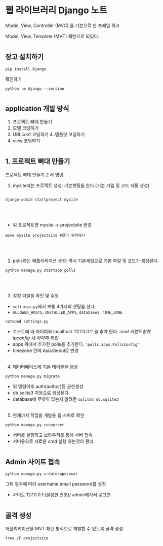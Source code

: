 # 웹 라이브러리 Django 노트

Model, View, Controller
(MVC) 을 기본으로 한 프레임 워크

Model, View, Template
(MVT) 패턴으로 되있다.

#
## 장고 설치하기
```
pip install Django
```
확인하기
```
python -m django --version
```
#
## application 개발 방식
1. 프로젝트 뼈대 만들기
2. 모델 코딩하기
3. URLconf 코딩하기
4..템플릿 코딩하기
5. view 코딩하기

#
## 1. 프로젝트 뼈대 만들기
프로젝트 뼈대 만들기 순서 명령
1. mysite라는 프로젝트 생성:
기본셋팅을 한다.(기본 파일 밎 코드 자동 생성)
```

django-admin startproject mysite
```
<br><br>
- 위 프로젝트명 mysite -> projectsite 변경
```
move mysite projectsite #폴더 위치에서
```
<br><br>

2.  polls라는 애플리케이션 생성: 역시 기본세팅으로 기본 파일 밎 코드가 생성된다.
```
python manage.py startapp polls
```
<br><br>

3. 설정 파일을 확인 및 수정
- `settings.py`에서 보통 4가지의 셋팅을 한다.
- `ALLOWED_HOSTS`, `INSTALLED_APPS`, `databases`, `TIME_ZONE`
```
notepad settings.py
```
- 호스트에 내 아이피와 localhost '127.0.0.1' 을 추가 한다. _cmd 커맨트창에 ipconfig 내 아이피 확인_
- apps 위에서 추가한 polls를 추가한다. `'polls.apps.PollsConfig'`
- timezone 안에 Asia/Seoul로 변경
<br><br>
4. 데이터베이스에 기본 테이블을 생성
```
python manage.py migrate
```
- 위 명령어후 auth(author)등 권한생성
- db.sqlite3 자동으로 생성된다.
- database에 무엇이 있는지 알려면 `sqlite3 db.sqlite3`
<br><br>

5. 현재까지 작업을 개발용 웹 서버로 확인
```
python manage.py runserver
```
- 서버를 실행하고 브라우저를 통해 서버 접속
- 서버용으로 새로운 cmd 실행 하는것이 편리
#
## Admin 사이트 접속
```
python manage.py createsuperuser
```
그뒤 절차에 따라 username email password를 설정

- 사이트 127.0.0.1:(설정한 번호)/ admin에가서 로그인
#
## 골격 생성
어플리케이션을 MVT 패턴 방식으로 개발할 수 있도록 골격 생성
```
tree /F projectsite
```

